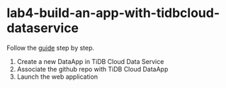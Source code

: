# lab4-build-an-app-with-tidbcloud-dataservice

Follow the [guide](https://github.com/tidbcloud/data-service-example) step by step.
1. Create a new DataApp in TiDB Cloud Data Service
2. Associate the github repo with TiDB Cloud DataApp
3. Launch the web application

